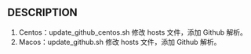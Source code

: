 ## DESCRIPTION

1. Centos：update_github_centos.sh 修改 hosts 文件，添加 Github 解析。
2. Macos：update_github.sh 修改 hosts 文件，添加 Github 解析。
